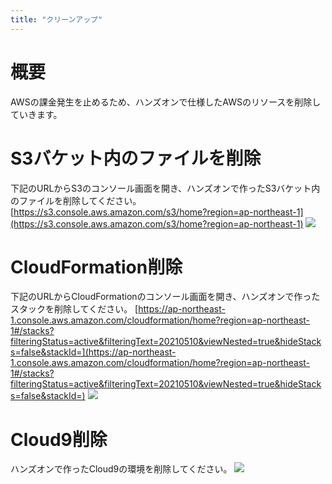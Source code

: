```yaml
---
title: "クリーンアップ"
---
```


# 概要
AWSの課金発生を止めるため、ハンズオンで仕様したAWSのリソースを削除していきます。

# S3バケット内のファイルを削除
下記のURLからS3のコンソール画面を開き、ハンズオンで作ったS3バケット内のファイルを削除してください。
[https://s3.console.aws.amazon.com/s3/home?region=ap-northeast-1](https://s3.console.aws.amazon.com/s3/home?region=ap-northeast-1)
![](https://storage.googleapis.com/zenn-user-upload/5jhkg86pvz7akv8z570j60cuogsl)

# CloudFormation削除
下記のURLからCloudFormationのコンソール画面を開き、ハンズオンで作ったスタックを削除してください。
[https://ap-northeast-1.console.aws.amazon.com/cloudformation/home?region=ap-northeast-1#/stacks?filteringStatus=active&filteringText=20210510&viewNested=true&hideStacks=false&stackId=](https://ap-northeast-1.console.aws.amazon.com/cloudformation/home?region=ap-northeast-1#/stacks?filteringStatus=active&filteringText=20210510&viewNested=true&hideStacks=false&stackId=)
![](https://storage.googleapis.com/zenn-user-upload/e0nyhwc12cz3veoafr6w53lluiqb)

# Cloud9削除
ハンズオンで作ったCloud9の環境を削除してください。
![](https://storage.googleapis.com/zenn-user-upload/f6wgjh7jaeptqwq2hna2kxpyg0lr)

